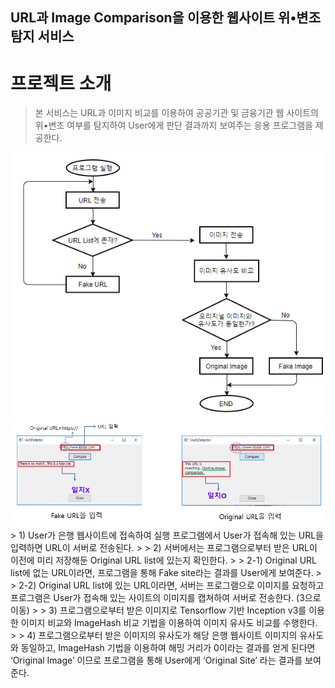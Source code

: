 ## URL과 Image Comparison을 이용한 웹사이트 위•변조 탐지 서비스

# 프로젝트 소개

> 본 서비스는 URL과 이미지 비교를 이용하여 공공기관 및 금융기관 웹 사이트의 위•변조 여부를 탐지하여 User에게 판단 결과까지 보여주는 응용 프로그램을 제공한다.
>
<img src="./image/1.png">
<img src="./image/2.png">
> 1) User가 은행 웹사이트에 접속하여 실행 프로그램에서 User가 접속해 있는 URL을 입력하면 URL이 서버로 전송된다.
>
> 2) 서버에서는 프로그램으로부터 받은 URL이 이전에 미리 저장해둔 Original URL list에 있는지 확인한다.
>
> 2-1) Original URL list에 없는 URL이라면, 프로그램을 통해 Fake site라는 결과를 User에게 보여준다.
>
> 2-2) Original URL list에 있는 URL이라면, 서버는 프로그램으로 이미지를 요청하고 프로그램은 User가 접속해 있는 사이트의 이미지를 캡쳐하여 서버로 전송한다. (3으로 이동)
>
> 3) 프로그램으로부터 받은 이미지로 Tensorflow 기반 Inception v3를 이용한 이미지 비교와 ImageHash 비교 기법을 이용하여 이미지 유사도 비교를 수행한다.
>
> 4) 프로그램으로부터 받은 이미지의 유사도가 해당 은행 웹사이트 이미지의 유사도와 동일하고, ImageHash 기법을 이용하여 해밍 거리가 0이라는 결과를 얻게 된다면 ‘Original Image’ 이므로 프로그램을 통해 User에게 ‘Original Site’ 라는 결과를 보여준다.


